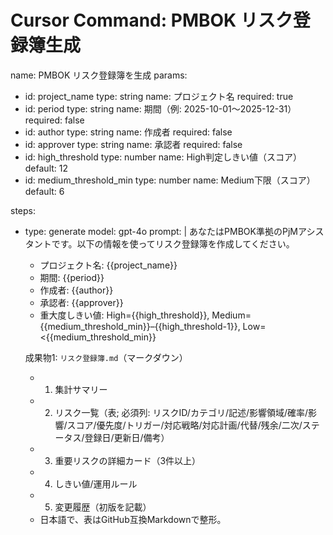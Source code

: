 # Cursor Command: PMBOK リスク登録簿生成

name: PMBOK リスク登録簿を生成
params:
  - id: project_name
    type: string
    name: プロジェクト名
    required: true
  - id: period
    type: string
    name: 期間（例: 2025-10-01〜2025-12-31）
    required: false
  - id: author
    type: string
    name: 作成者
    required: false
  - id: approver
    type: string
    name: 承認者
    required: false
  - id: high_threshold
    type: number
    name: High判定しきい値（スコア）
    default: 12
  - id: medium_threshold_min
    type: number
    name: Medium下限（スコア）
    default: 6

steps:
  - type: generate
    model: gpt-4o
    prompt: |
      あなたはPMBOK準拠のPjMアシスタントです。以下の情報を使ってリスク登録簿を作成してください。
      - プロジェクト名: {{project_name}}
      - 期間: {{period}}
      - 作成者: {{author}}
      - 承認者: {{approver}}
      - 重大度しきい値: High={{high_threshold}}, Medium={{medium_threshold_min}}–{{high_threshold-1}}, Low=<{{medium_threshold_min}}

      成果物1: `リスク登録簿.md`（マークダウン）
      - 1) 集計サマリー
      - 2) リスク一覧（表; 必須列: リスクID/カテゴリ/記述/影響領域/確率/影響/スコア/優先度/トリガー/対応戦略/対応計画/代替/残余/二次/ステータス/登録日/更新日/備考）
      - 3) 重要リスクの詳細カード（3件以上）
      - 4) しきい値/運用ルール
      - 5) 変更履歴（初版を記載）
      - 日本語で、表はGitHub互換Markdownで整形。